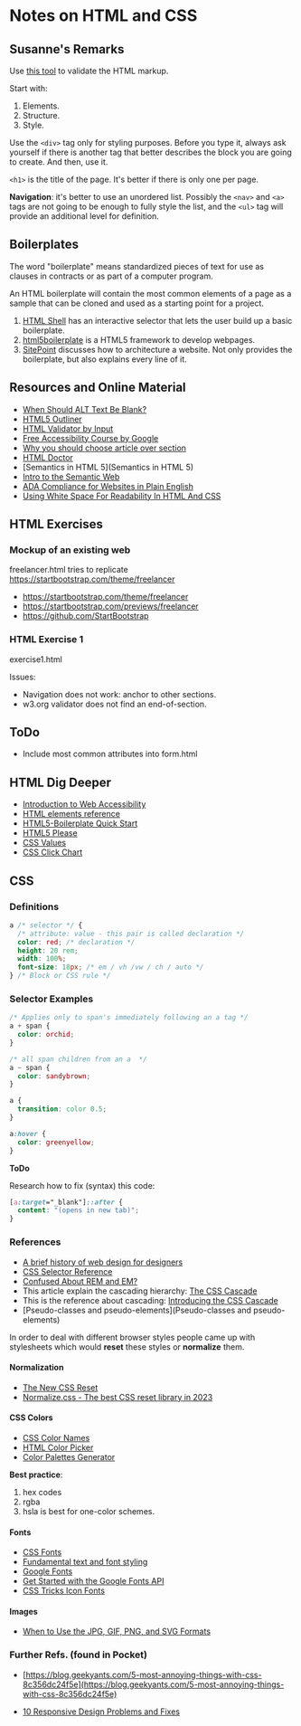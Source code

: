 # Notes on HTML and CSS

## Susanne's Remarks

Use [this tool](https://validator.w3.org) to validate the HTML markup.

Start with:

1. Elements.
2. Structure.
3. Style.

Use the `<div>` tag only for styling purposes. Before you type it, always ask yourself if there is another tag that better describes the block you are going to create. And then, use it.

`<h1>` is the title of the page. It's better if there is only one per page.

**Navigation**: it's better to use an unordered list. Possibly the `<nav>` and `<a>` tags are not going to be enough to fully style the list, and the `<ul>` tag will provide an additional level for definition.

## Boilerplates

The word "boilerplate" means standardized pieces of text for use as clauses in contracts or as part of a computer program.

An HTML boilerplate will contain the most common elements of a page as a sample that can be cloned and used as a starting point for a project.

1. [HTML Shell](https://www.toptal.com/developers/htmlshell) has an interactive selector that lets the user build up a basic boilerplate.
2. [html5boilerplate](https://html5boilerplate.com/) is a HTML5 framework to develop webpages.
3. [SitePoint](https://www.sitepoint.com/a-basic-html5-template/) discusses how to architecture a website. Not only provides the boilerplate, but also explains every line of it.

## Resources and Online Material

- [When Should ALT Text Be Blank?](https://osric.com/chris/accidental-developer/2012/01/when-should-alt-text-be-blank/)
- [HTML5 Outliner](https://gsnedders.html5.org/outliner/)
- [HTML Validator by Input](https://validator.w3.org/#validate_by_input)
- [Free Accessibility Course by Google](https://www.udacity.com/course/web-accessibility--ud891)
- [Why you should choose article over section](https://www.smashingmagazine.com/2020/01/html5-article-section/)
- [HTML Doctor](https://html5doctor.com/)
- [Semantics in HTML 5](Semantics in HTML 5)
- [Intro to the Semantic Web](https://www.youtube.com/watch?v=OGg8A2zfWKg)
- [ADA Compliance for Websites in Plain English](https://krisrivenburgh.medium.com/the-ada-checklist-website-compliance-guidelines-for-2019-in-plain-english-123c1d58fad9)
- [Using White Space For Readability In HTML And CSS](https://www.smashingmagazine.com/2013/02/using-white-space-for-readability-in-html-and-css/)

## HTML Exercises

### Mockup of an existing web

freelancer.html tries to replicate <https://startbootstrap.com/theme/freelancer>

- <https://startbootstrap.com/theme/freelancer>
- <https://startbootstrap.com/previews/freelancer>
- <https://github.com/StartBootstrap>

### HTML Exercise 1

exercise1.html

Issues:

- Navigation does not work: anchor to other sections.
- w3.org validator does not find an end-of-section.

## ToDo

- Include most common attributes into form.html

## HTML Dig Deeper

- [Introduction to Web Accessibility](https://www.w3.org/WAI/fundamentals/accessibility-intro/)
- [HTML elements reference](https://developer.mozilla.org/en-US/docs/web/html/element)
- [HTML5-Boilerplate Quick Start](https://github.com/h5bp/html5-boilerplate#quick-start)
- [HTML5 Please](https://html5please.com/)
- [CSS Values](https://cssvalues.com/)
- [CSS Click Chart](https://css3clickchart.com/)

## CSS

### Definitions

```css
a /* selector */ {
  /* attribute: value - this pair is called declaration */
  color: red; /* declaration */
  height: 20 rem;
  width: 100%;
  font-size: 18px; /* em / vh /vw / ch / auto */
} /* Block or CSS rule */
```

### Selector Examples

```css
/* Applies only to span's immediately following an a tag */
a + span {
  color: orchid;
}

/* all span children from an a  */
a ~ span {
  color: sandybrown;
}

a {
  transition: color 0.5;
}

a:hover {
  color: greenyellow;
}
```

**ToDo**

Research how to fix (syntax) this code:

```css
[a:target="_blank"]::after {
  content: "(opens in new tab)";
}
```

### References

- [A brief history of web design for designers](https://blog.froont.com/brief-history-of-web-design-for-designers/)
- [CSS Selector Reference](https://www.w3schools.com/cssref/css_selectors.php)
- [Confused About REM and EM?](https://j.eremy.net/confused-about-rem-and-em/)
- This article explain the cascading hierarchy: [The CSS Cascade](https://wattenberger.com/blog/css-cascade)
- This is the reference about cascading: [Introducing the CSS Cascade](https://developer.mozilla.org/en-US/docs/Web/CSS/Cascade)
- [Pseudo-classes and pseudo-elements](Pseudo-classes and pseudo-elements)

In order to deal with different browser styles people came up with stylesheets which would **reset** these styles or **normalize** them.

#### Normalization

- [The New CSS Reset](https://elad2412.github.io/the-new-css-reset/)
- [Normalize.css - The best CSS reset library in 2023](https://byby.dev/normalize-css)

#### CSS Colors

- [CSS Color Names](https://147colors.com/)
- [HTML Color Picker](https://www.w3schools.com/colors/colors_picker.asp)
- [Color Palettes Generator](https://coolors.co/)

**Best practice**:

1. hex codes
2. rgba
3. hsla is best for one-color schemes.

#### Fonts

- [CSS Fonts](https://www.w3schools.com/css/css_font.asp)
- [Fundamental text and font styling](https://developer.mozilla.org/en-US/docs/Learn/CSS/Styling_text/Fundamentals#web_safe_fonts)
- [Google Fonts](https://fonts.google.com/)
- [Get Started with the Google Fonts API](https://developers.google.com/fonts/docs/getting_started)
- [CSS Tricks Icon Fonts](https://css-tricks.com/examples/IconFont/)

#### Images

- [When to Use the JPG, GIF, PNG, and SVG Formats](https://www.thoughtco.com/when-to-use-certain-image-formats-3467831)

### Further Refs. (found in Pocket)

- [https://blog.geekyants.com/5-most-annoying-things-with-css-8c356dc24f5e](https://blog.geekyants.com/5-most-annoying-things-with-css-8c356dc24f5e)

- [10 Responsive Design Problems and Fixes](https://uxmag.com/articles/10-responsive-design-problems-and-fixes)
